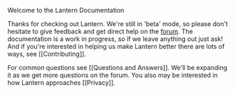 Welcome to the Lantern Documentation

Thanks for checking out Lantern. We're still in 'beta' mode, so please don't hesitate to give feedback and get direct help on the [forum](https://groups.google.com/forum/#!forum/lantern-users-en). The documentation is a work in progress, so if we leave anything out just ask! And if you're interested in helping us make Lantern better there are lots of ways, see [[Contributing]].

For common questions see [[Questions and Answers]]. We'll be expanding it as we get more questions on the forum. You also may be interested in how Lantern approaches [[Privacy]].